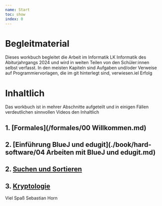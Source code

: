 ```yaml
---
name: Start
toc: show
index: 0
---
```


# Begleitmaterial

Dieses workbuch begleitet die Arbeit im Informatik LK Informatik des Abiturjahrgangs 2024 und wird in weiten Teilen von den Schüler:innen selbst verfasst.
In den meisten Kapiteln sind Aufgaben und/oder Verweise auf Programmiervorlagen, die im git hinterlegt sind, verwiesen.iel Erfolg

# Inhaltlich 
Das workbuch ist in mehrer Abschnitte aufgeteilt und in einigen Fällen verdeutlichen sinnvollen Videos den Inhaltlich

## 1. [Formales](/formales/00 Willkommen.md)
## 2. [Einführung BlueJ und edugit](./book/hard-software/04 Arbeiten mit BlueJ und edugit.md)
## 2. [Suchen und Sortieren](../SuchenUndSortieren/Suchen.md)
## 3. [Kryptologie](/kryptologie/Caesar.md)


Viel Spaß
Sebastian Horn
